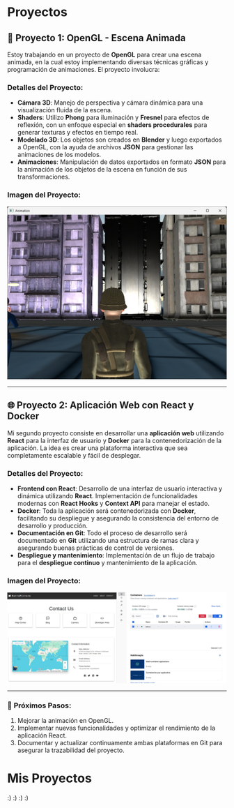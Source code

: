# Proyectos

## 🌟 Proyecto 1: OpenGL - Escena Animada

Estoy trabajando en un proyecto de **OpenGL** para crear una escena animada, en la cual estoy implementando diversas técnicas gráficas y programación de animaciones. El proyecto involucra:

### **Detalles del Proyecto**:
- **Cámara 3D**: Manejo de perspectiva y cámara dinámica para una visualización fluida de la escena.
- **Shaders**: Utilizo **Phong** para iluminación y **Fresnel** para efectos de reflexión, con un enfoque especial en **shaders procedurales** para generar texturas y efectos en tiempo real.
- **Modelado 3D**: Los objetos son creados en **Blender** y luego exportados a OpenGL, con la ayuda de archivos **JSON** para gestionar las animaciones de los modelos.
- **Animaciones**: Manipulación de datos exportados en formato **JSON** para la animación de los objetos de la escena en función de sus transformaciones.

### **Imagen del Proyecto:**

![Imagen del Proyecto OpenGL](Imagenes/OpenGL.jpg)

---

## 🌐 Proyecto 2: Aplicación Web con React y Docker

Mi segundo proyecto consiste en desarrollar una **aplicación web** utilizando **React** para la interfaz de usuario y **Docker** para la contenedorización de la aplicación. La idea es crear una plataforma interactiva que sea completamente escalable y fácil de desplegar. 

### **Detalles del Proyecto**:
- **Frontend con React**: Desarrollo de una interfaz de usuario interactiva y dinámica utilizando **React**. Implementación de funcionalidades modernas con **React Hooks** y **Context API** para manejar el estado.
- **Docker**: Toda la aplicación será contenedorizada con **Docker**, facilitando su despliegue y asegurando la consistencia del entorno de desarrollo y producción.
- **Documentación en Git**: Todo el proceso de desarrollo será documentado en **Git** utilizando una estructura de ramas clara y asegurando buenas prácticas de control de versiones.
- **Despliegue y mantenimiento**: Implementación de un flujo de trabajo para el **despliegue continuo** y mantenimiento de la aplicación.

### **Imagen del Proyecto:**

![Imagen del Proyecto React](Imagenes/React.jpg)

---

### 🔧 **Próximos Pasos**:
1. Mejorar la animación en OpenGL.
2. Implementar nuevas funcionalidades y optimizar el rendimiento de la aplicación React.
3. Documentar y actualizar continuamente ambas plataformas en Git para asegurar la trazabilidad del proyecto.

# Mis Proyectos
:)
:)
:)
:)

